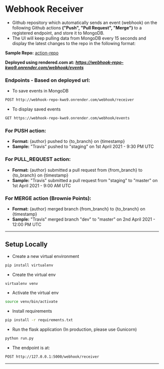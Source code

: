 # Webhook Receiver

- Github repository which automatically sends an event (webhook) on the following
Github actions **("Push", "Pull Request", "Merge")** to a registered endpoint, and store it to
MongoDB.
- The UI will keep pulling data from MongoDB every 15 seconds and display the latest
changes to the repo in the following format:

**Sample Repo:** [action-repo](https://github.com/ankit-suman-07/action-repo)

**Deployed using rendered.com at:** ***https://webhook-repo-kwo9.onrender.com/webhook/events***

### Endpoints - Based on deployed url:

- To save events in MongoDB

```bash
POST http://webhook-repo-kwo9.onrender.com/webhook/receiver
```

- To display saved events

```bash
GET https://webhook-repo-kwo9.onrender.com/webhook/events
```

### For PUSH action:
- **Format:** {author} pushed to {to_branch} on {timestamp}
- **Sample:** "Travis" pushed to "staging" on 1st April 2021 - 9:30 PM UTC

### For PULL_REQUEST action:
- **Format:** {author} submitted a pull request from {from_branch} to {to_branch} on
{timestamp}
- **Sample:** "Travis" submitted a pull request from "staging" to "master" on 1st April 2021 - 9:00 AM
UTC

### For MERGE action (Brownie Points):
- **Format:** {author} merged branch {from_branch} to {to_branch} on {timestamp}
- **Sample:** "Travis" merged branch "dev" to "master" on 2nd April 2021 - 12:00 PM UTC

*******************

## Setup Locally

* Create a new virtual environment

```bash
pip install virtualenv
```

* Create the virtual env

```bash
virtualenv venv
```

* Activate the virtual env

```bash
source venv/bin/activate
```

* Install requirements

```bash
pip install -r requirements.txt
```

* Run the flask application (In production, please use Gunicorn)

```bash
python run.py
```

* The endpoint is at:

```bash
POST http://127.0.0.1:5000/webhook/receiver
```

*******************